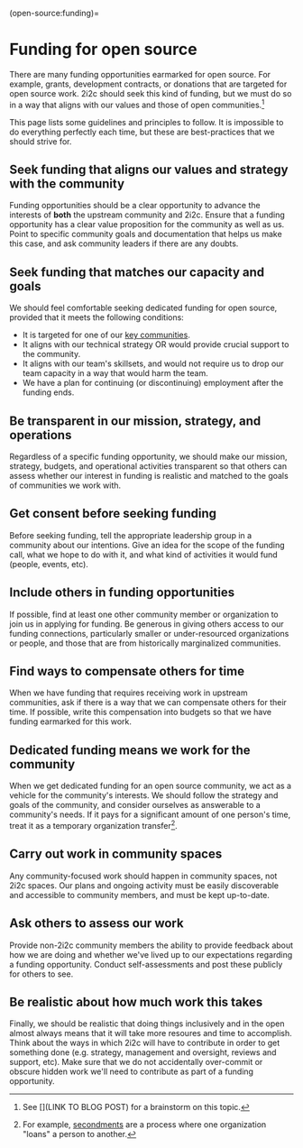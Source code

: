 (open-source:funding)=
# Funding for open source

There are many funding opportunities earmarked for open source.
For example, grants, development contracts, or donations that are targeted for open source work. 2i2c should seek this kind of funding, but we must do so in a way that aligns with our values and those of open communities.[^1]

This page lists some guidelines and principles to follow.
It is impossible to do everything perfectly each time, but these are best-practices that we should strive for.

[^1]: See [](LINK TO BLOG POST) for a brainstorm on this topic.

## Seek funding that aligns our values and strategy with the community

Funding opportunities should be a clear opportunity to advance the interests of **both** the upstream community and 2i2c.
Ensure that a funding opportunity has a clear value proposition for the community as well as us.
Point to specific community goals and documentation that helps us make this case, and ask community leaders if there are any doubts.

## Seek funding that matches our capacity and goals

We should feel comfortable seeking dedicated funding for open source, provided that it meets the following conditions:

- It is targeted for one of our [key communities](key-communities.md).
- It aligns with our technical strategy OR would provide crucial support to the community.
- It aligns with our team's skillsets, and would not require us to drop our team capacity in a way that would harm the team.
- We have a plan for continuing (or discontinuing) employment after the funding ends.

## Be transparent in our mission, strategy, and operations

Regardless of a specific funding opportunity, we should make our mission, strategy, budgets, and operational activities transparent so that others can assess whether our interest in funding is realistic and matched to the goals of communities we work with.

## Get consent before seeking funding

Before seeking funding, tell the appropriate leadership group in a community about our intentions.
Give an idea for the scope of the funding call, what we hope to do with it, and what kind of activities it would fund (people, events, etc).

## Include others in funding opportunities

If possible, find at least one other community member or organization to join us in applying for funding.
Be generous in giving others access to our funding connections, particularly smaller or under-resourced organizations or people, and those that are from historically marginalized communities.

## Find ways to compensate others for time

When we have funding that requires receiving work in upstream communities, ask if there is a way that we can compensate others for their time.
If possible, write this compensation into budgets so that we have funding earmarked for this work.

## Dedicated funding means we work for the community

When we get dedicated funding for an open source community, we act as a vehicle for the community's interests.
We should follow the strategy and goals of the community, and consider ourselves as answerable to a community's needs.
If it pays for a significant amount of one person's time, treat it as a temporary organization transfer[^secondment].

[^secondment]: For example, [secondments](https://en.wikipedia.org/wiki/Secondment) are a process where one organization "loans" a person to another.

## Carry out work in community spaces

Any community-focused work should happen in community spaces, not 2i2c spaces.
Our plans and ongoing activity must be easily discoverable and accessible to community members, and must be kept up-to-date.

## Ask others to assess our work

Provide non-2i2c community members the ability to provide feedback about how we are doing and whether we've lived up to our expectations regarding a funding opportunity.
Conduct self-assessments and post these publicly for others to see.

## Be realistic about how much work this takes

Finally, we should be realistic that doing things inclusively and in the open almost always means that it will take more resoures and time to accomplish.
Think about the ways in which 2i2c will have to contribute in order to get something done (e.g. strategy, management and oversight, reviews and support, etc).
Make sure that we do not accidentally over-commit or obscure hidden work we'll need to contribute as part of a funding opportunity.
